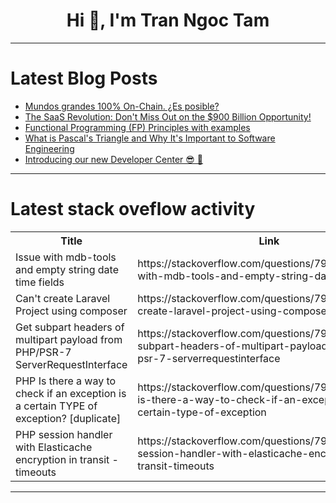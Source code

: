 <h1 align="center">Hi 👋, I'm Tran Ngoc Tam</h1>

---

# Latest Blog Posts 
<!-- BLOG-POST-LIST:START -->
- [Mundos grandes 100% On-Chain. ¿Es posible?](https://dev.to/turupawn/mundos-grandes-100-on-chain-es-posible-2h58)
- [The SaaS Revolution: Don&#39;t Miss Out on the $900 Billion Opportunity!](https://dev.to/dewmal/the-saas-revolution-dont-miss-out-on-the-900-billion-opportunity-44g8)
- [Functional Programming &lpar;FP&rpar; Principles with examples](https://dev.to/rosselli00/functional-programming-fp-principles-with-examples-pd3)
- [What is Pascal&#39;s Triangle and Why It&#39;s Important to Software Engineering](https://dev.to/tobidelly/what-is-pascals-triangle-and-why-its-important-to-software-engineering-1b9c)
- [Introducing our new Developer Center 😎 💪](https://dev.to/upsun/introducing-our-new-developer-center-59ni)
<!-- BLOG-POST-LIST:END -->

---

# Latest stack oveflow activity
<table>
  <tr><th>Title</th><th>Link</th></tr>
  <!-- STACKOVERFLOW:START --><tr><td>Issue with mdb-tools and empty string date time fields</td><td>https://stackoverflow.com/questions/79051522/issue-with-mdb-tools-and-empty-string-date-time-fields</td></tr><tr><td>Can&#39;t create Laravel Project using composer</td><td>https://stackoverflow.com/questions/79051430/cant-create-laravel-project-using-composer</td></tr><tr><td>Get subpart headers of multipart payload from PHP/PSR-7 ServerRequestInterface</td><td>https://stackoverflow.com/questions/79051267/get-subpart-headers-of-multipart-payload-from-php-psr-7-serverrequestinterface</td></tr><tr><td>PHP Is there a way to check if an exception is a certain TYPE of exception? [duplicate]</td><td>https://stackoverflow.com/questions/79050859/php-is-there-a-way-to-check-if-an-exception-is-a-certain-type-of-exception</td></tr><tr><td>PHP session handler with Elasticache encryption in transit - timeouts</td><td>https://stackoverflow.com/questions/79050849/php-session-handler-with-elasticache-encryption-in-transit-timeouts</td></tr><!-- STACKOVERFLOW:END -->
</table>

---


